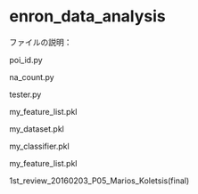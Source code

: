 # enron_data_analysis


ファイルの説明：

poi_id.py


na_count.py



tester.py




my_feature_list.pkl


my_dataset.pkl

my_classifier.pkl

my_feature_list.pkl


1st_review_20160203_P05_Marios_Koletsis(final)
